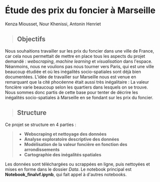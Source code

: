 # Étude des prix du foncier à Marseille
Kenza Miousset, 
Nour Khenissi, 
Antonin Henriet

> ## Objectifs

Nous souhaitions travailler sur les prix du foncier dans une ville de France, car cela nous permettait de mettre en place tous les aspects du projet demandé : *webscraping*, *machine learning* et *visualisation* dans l'espace. Néanmoins, nous ne voulions pas nous tourner vers Paris, qui est une ville beaucoup étudiée et où les inégalités socio-spatiales sont déjà bien documentées.
L'idée de travailler sur Marseille nous est venue en remarquant que la cité phocéenne était aussi très inégalitaire : La valeur foncière varie beaucoup selon les quartiers dans lesquels on se trouve. Nous sommes donc partis de cette base pour tenter de décrire les inégalités socio-spatiales à Marseille en se fondant sur les prix du foncier.

> ## Structure

Ce projet se structure en 4 parties :
> - **Webscraping et nettoyage des données**
> - **Analyse exploratoire descriptive des données**
> - **Modélisation de la valeur foncière en fonction des arrondissements**
> - **Cartographie des inégalités spatiales**

Les données sont téléchargées ou scrappées en ligne, puis nettoyées et mises en forme dans le dossier *Data*. Le notebook principal est **Notebook_finalvf.ipynb**, qui fait appel à d'autres notebooks.
